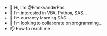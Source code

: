 - 👋 Hi, I’m @FrankvanderPas
- 👀 I’m interested in VBA, Python, SAS...
- 🌱 I’m currently learning SAS...
- 💞️ I’m looking to collaborate on programming...
- 📫 How to reach me ...

<!---
FrankvanderPas/FrankvanderPas is a ✨ special ✨ repository because its `README.md` (this file) appears on your GitHub profile.
You can click the Preview link to take a look at your changes.
--->
